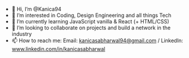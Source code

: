 - 👋 Hi, I’m @Kanica94
- 👀 I’m interested in Coding, Design Engineering and all things Tech
- 🌱 I’m currently learning JavaScript vanilla & React (+ HTML/CSS)
- 💞️ I’m looking to collaborate on projects and build a network in the industry
- 📫 How to reach me: Email: kanicasabharwal94@gmail.com / LinkedIn: www.linkedin.com/in/kanicasabharwal

<!---
Kanica94/Kanica94 is a ✨ special ✨ repository because its `README.md` (this file) appears on your GitHub profile.
You can click the Preview link to take a look at your changes.
--->
